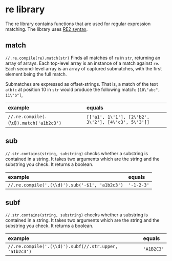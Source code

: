 # re library

The re library contains functions that are used for regular expression matching.
The library uses [RE2 syntax](https://github.com/google/re2/wiki/Syntax).

## match

`//.re.compile(re).match(str)` Finds all matches of `re` in `str`, returning an
array of arrays. Each top-level array is an instance of a match against `re`.
Each second-level array is an array of captured submatches, with the first
element being the full match.

Submatches are expressed as offset-strings. That is, a match of the text `a(b)c`
at position 10 in `str` would produce the following match: `[10\"abc", 11\"b"]`,

| example | equals |
|:-|:-|
| `//.re.compile(`.(\\d)`).match('a1b2c3')` | `[['a1', 1\'1'], [2\'b2', 3\'2'], [4\'c3', 5\'3']]` |

## sub

`//.str.contains(string, substring)` checks whether a substring is contained in a string. It takes
two arguments which are the string and the substring you check. It returns a
boolean.

| example | equals |
|:-|:-|
| `//.re.compile('.(\\d)').sub('-$1', 'a1b2c3')` | `'-1-2-3'` |

## subf

`//.str.contains(string, substring)` checks whether a substring is contained in a string. It takes
two arguments which are the string and the substring you check. It returns a
boolean.

| example | equals |
|:-|:-|
| `//.re.compile('.(\\d)').subf(//.str.upper, 'a1b2c3')` | `'A1B2C3'` |
